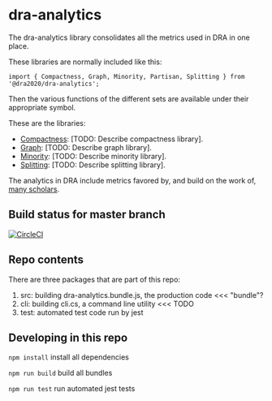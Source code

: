 # dra-analytics
The dra-analytics library consolidates all the metrics used in DRA in one place.

These libraries are normally included like this:

    import { Compactness, Graph, Minority, Partisan, Splitting } from '@dra2020/dra-analytics';

Then the various functions of the different sets are available under their appropriate symbol.

These are the libraries:

- [Compactness](./docs/compactness.md): [TODO: Describe compactness library].
- [Graph](./docs/graph.md): [TODO: Describe graph library].
- [Minority](./docs/minority.md): [TODO: Describe minority library].
- [Splitting](./docs/splitting.md): [TODO: Describe splitting library].

The analytics in DRA include metrics favored by, and build on the work of, [many scholars](./docs/attributions.md).

## Build status for master branch

[![CircleCI](https://circleci.com/gh/dra2020/dra-graph.svg?style=svg&circle-token=5c5fdd1ea8b6aa5fc80ec7657b805b3953c58e00)](https://circleci.com/gh/dra2020/dra-analytics)

## Repo contents

There are three packages that are part of this repo:

1. src: building dra-analytics.bundle.js, the production code <<< "bundle"?
2. cli: building cli.cs, a command line utility <<< TODO
3. test: automated test code run by jest

## Developing in this repo

```npm install``` install all dependencies

```npm run build``` build all bundles

```npm run test``` run automated jest tests
